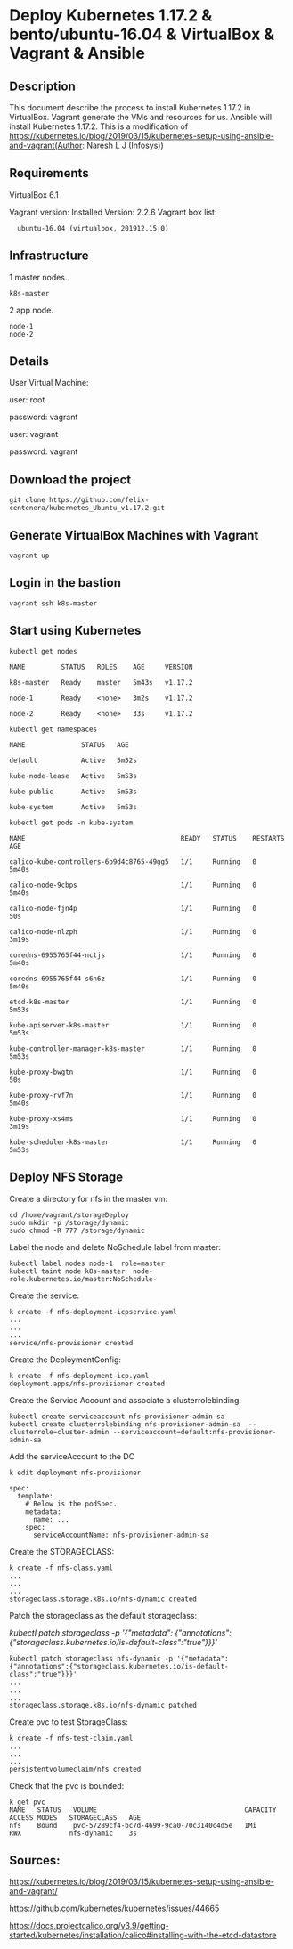 Deploy Kubernetes 1.17.2 & bento/ubuntu-16.04  & VirtualBox & Vagrant & Ansible
========================================

Description
--------------------------------
This document describe the process to install Kubernetes 1.17.2  in VirtualBox. Vagrant generate the VMs and resources for us. Ansible will install Kubernetes 1.17.2.
This is a modification of https://kubernetes.io/blog/2019/03/15/kubernetes-setup-using-ansible-and-vagrant(Author: Naresh L J (Infosys))


Requirements
--------------------------------
VirtualBox 6.1

Vagrant version: Installed Version: 2.2.6
    Vagrant box list:

      ubuntu-16.04 (virtualbox, 201912.15.0)


Infrastructure
--------------------------------
1 master nodes.

    k8s-master

2 app node.

    node-1
    node-2

Details
--------
User Virtual Machine:

user: root

password: vagrant

user: vagrant

password: vagrant


Download the project
-----------------------------------------
```
git clone https://github.com/felix-centenera/kubernetes_Ubuntu_v1.17.2.git
```
Generate VirtualBox Machines with Vagrant
-----------------------------------------
```
vagrant up
```
Login in the bastion
-----------------------------------------
```
vagrant ssh k8s-master

```


Start using Kubernetes
-----------------------------------------
```
kubectl get nodes

NAME         STATUS   ROLES    AGE     VERSION

k8s-master   Ready    master   5m43s   v1.17.2

node-1       Ready    <none>   3m2s    v1.17.2

node-2       Ready    <none>   33s     v1.17.2
```

```
kubectl get namespaces

NAME              STATUS   AGE

default           Active   5m52s

kube-node-lease   Active   5m53s

kube-public       Active   5m53s

kube-system       Active   5m53s
```


```
kubectl get pods -n kube-system

NAME                                       READY   STATUS    RESTARTS   AGE

calico-kube-controllers-6b9d4c8765-49gg5   1/1     Running   0          5m40s

calico-node-9cbps                          1/1     Running   0          5m40s

calico-node-fjn4p                          1/1     Running   0          50s

calico-node-nlzph                          1/1     Running   0          3m19s

coredns-6955765f44-nctjs                   1/1     Running   0          5m40s

coredns-6955765f44-s6n6z                   1/1     Running   0          5m40s

etcd-k8s-master                            1/1     Running   0          5m53s

kube-apiserver-k8s-master                  1/1     Running   0          5m53s

kube-controller-manager-k8s-master         1/1     Running   0          5m53s

kube-proxy-bwgtn                           1/1     Running   0          50s

kube-proxy-rvf7n                           1/1     Running   0          5m40s

kube-proxy-xs4ms                           1/1     Running   0          3m19s

kube-scheduler-k8s-master                  1/1     Running   0          5m53s
```

Deploy NFS Storage
-----------------------------------------

Create a directory for nfs in the master vm:
```
cd /home/vagrant/storageDeploy
sudo mkdir -p /storage/dynamic
sudo chmod -R 777 /storage/dynamic
```

Label the node and delete NoSchedule label from master:
```
kubectl label nodes node-1  role=master
kubectl taint node k8s-master  node-role.kubernetes.io/master:NoSchedule-
```

Create the service:
```
k create -f nfs-deployment-icpservice.yaml
...
...
...
service/nfs-provisioner created
```

Create the DeploymentConfig:

```
k create -f nfs-deployment-icp.yaml
deployment.apps/nfs-provisioner created
```

Create the Service Account and associate a clusterrolebinding:
```
kubectl create serviceaccount nfs-provisioner-admin-sa
kubectl create clusterrolebinding nfs-provisioner-admin-sa  --clusterrole=cluster-admin --serviceaccount=default:nfs-provisioner-admin-sa
```

Add the serviceAccount to the DC
```
k edit deployment nfs-provisioner

spec:
  template:
    # Below is the podSpec.
    metadata:
      name: ...
    spec:
      serviceAccountName: nfs-provisioner-admin-sa
```

Create the STORAGECLASS:
```
k create -f nfs-class.yaml
...
...
...
storageclass.storage.k8s.io/nfs-dynamic created
```

Patch the storageclass as the default storageclass:

*kubectl patch storageclass <your-class-name> -p '{"metadata": {"annotations":{"storageclass.kubernetes.io/is-default-class":"true"}}}'*

```
kubectl patch storageclass nfs-dynamic -p '{"metadata": {"annotations":{"storageclass.kubernetes.io/is-default-class":"true"}}}'
...
...
...
storageclass.storage.k8s.io/nfs-dynamic patched
```

Create pvc to test StorageClass:
```
k create -f nfs-test-claim.yaml
...
...
...
persistentvolumeclaim/nfs created
```

Check that the pvc is bounded:
```
k get pvc
NAME   STATUS   VOLUME                                     CAPACITY   ACCESS MODES   STORAGECLASS   AGE
nfs    Bound    pvc-57289cf4-bc7d-4699-9ca0-70c3140c4d5e   1Mi        RWX            nfs-dynamic    3s
```

Sources:
-----------------------------------------
https://kubernetes.io/blog/2019/03/15/kubernetes-setup-using-ansible-and-vagrant/

https://github.com/kubernetes/kubernetes/issues/44665

https://docs.projectcalico.org/v3.9/getting-started/kubernetes/installation/calico#installing-with-the-etcd-datastore
